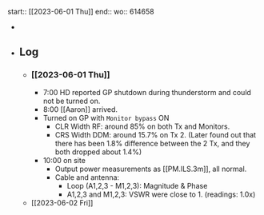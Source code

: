 start:: [[2023-06-01 Thu]]
end:: 
wo:: 614658

-
- ## Log
	- ### [[2023-06-01 Thu]]
		- 7:00 HD reported GP shutdown during thunderstorm and could not be turned on.
		- 8:00 [[Aaron]] arrived.
		- Turned on GP with `Monitor bypass` ON
			- CLR Width RF: around 85% on both Tx and Monitors.
			- CRS Width DDM: around 15.7% on Tx 2. (Later found out that there has been 1.8% difference between the 2 Tx, and they both dropped about 1.4%)
		- 10:00 on site
			- Output power measurements as [[PM.ILS.3m]], all normal.
			- Cable and antenna:
				- Loop (A1,2,3 - M1,2,3): Magnitude & Phase
				- A1,2,3 and M1,2,3: VSWR were close to 1. (readings: 1.0x)
	- [[2023-06-02 Fri]]